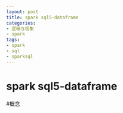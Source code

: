 ```yaml
---
layout: post
title: spark sql5-dataframe
categories:
- 逻辑与现象
- spark
tags:
- spark
- sql
- sparksql
---
```


spark sql5-dataframe
============

#概念

